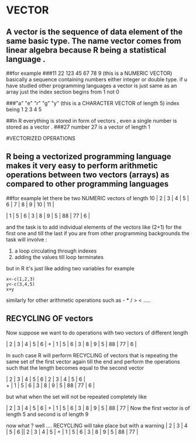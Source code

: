# VECTOR


## A vector is the sequence of data element of the same basic type. The name vector comes from linear algebra because R being a statistical language .

##for example
###11 22 123 45 67 78 9 (this is a NUMERIC VECTOR) basically a sequence containing numbers either integer or double type.
if u have studied other programming languages a vector is just same as an array just the index section begins from 1 not 0

###"a" "e" "r" "g" "y" (this is a CHARACTER VECTOR of length 5)
index being 1 2 3 4 5

##In R everything is stored in form of vectors , even a single number is stored as a vector .
###27   number 27 is a vector of length 1

#VECTORIZED OPERATIONS

## R being a vectorized programming language makes it very easy to perform arithmetic operations between two vectors (arrays) as compared to other programming languages

##for example
let there be two NUMERIC vectors of length 10
| 2 | 3 | 4 | 5 | 6 | 7 | 8 | 9 | 10 | 11 |

| 1 | 5 | 6 | 3 | 8 | 9 | 5 | 88 | 77 | 6 |

and the task is to add individual elements of the vectors like (2+1) for the first one and till the last
if you are from other programming backgrounds the task will involve :
1. a loop circulating through indexes
2. adding the values till loop terminates

but in R it's just like adding two variables
for example
```
x<-c(1,2,3)
y<-c(3,4,5)
x+y

```

similarly for other arithmetic operations such as - * / > < .....

## RECYCLING OF vectors

Now suppose we want to do operations with two vectors of different length

| 2 | 3 | 4 | 5 | 6 |
           +
| 1 | 5 | 6 | 3 | 8 | 9 | 5 | 88 | 77 | 6 |

In such case R will perform RECYCLING of vectors that is repeating the same set of the first vector again till the end and perform the operations such that the length becomes equal to the second vector

| 2 | 3 | 4 | 5 | 6 | 2 | 3 | 4 | 5 | 6 |  
                   +
| 1 | 5 | 6 | 3 | 8 | 9 | 5 | 88 | 77 | 6 |   

but  what when the set will not be repeated completely like

| 2 | 3 | 4 | 5 | 6 |      +      | 1 | 5 | 6 | 3 | 8 | 9 | 5 | 88 | 77 |
Now the first vector is of length 5 and second is of length 9

now what ? well .... RECYCLING will take place but with a warning
| 2 | 3 | 4 | 5 | 6 || 2 | 3 | 4 | 5 |
                +
| 1 | 5 | 6 | 3 | 8 | 9 | 5 | 88 | 77 |
